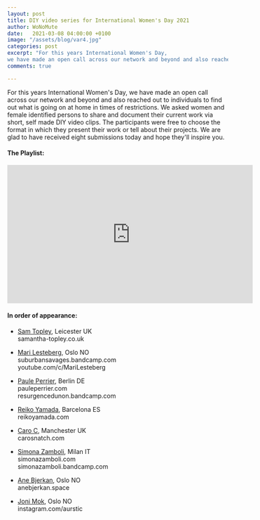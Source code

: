 ```yaml
---
layout: post
title: DIY video series for International Women's Day 2021
author: WoNoMute
date:   2021-03-08 04:00:00 +0100
image: "/assets/blog/var4.jpg"
categories: post
excerpt: "For this years International Women's Day, 
we have made an open call across our network and beyond and also reached out to individuals to find out what is going on at home in times of restrictions."
comments: true

---
```




For this years International Women's Day, we have made an open call across our network and beyond and also reached out to individuals to find out what is going on at home 
in times of restrictions. We asked women and female identified persons to share and document their current work via short, self made DIY video clips. The participants 
were free to choose the format in which they present their work or tell about their projects. We are glad to have received eight submissions today and hope they'll inspire you. 


#### The Playlist:


<iframe width="560" height="315" src="https://www.youtube.com/playlist?list=PLNjR_YNj6xHf94ZVee93IJFfjQ_FtkH22" frameborder="0" allow="accelerometer; autoplay; encrypted-media; gyroscope; picture-in-picture" allowfullscreen></iframe>

#### In order of appearance: 

* [Sam Topley](https://youtu.be/OPeOOSOwby0), Leicester UK  
samantha-topley.co.uk

* [Mari Lesteberg](https://youtu.be/7kFzhMh_28U), Oslo NO  
suburbansavages.bandcamp.com  
youtube.com/c/MariLesteberg  

* [Paule Perrier](https://youtu.be/CuMNB_U2ZsY), Berlin DE  
pauleperrier.com  
resurgencedunon.bandcamp.com

* [Reiko Yamada](https://youtu.be/FNmyTurBlRU), Barcelona ES  
reikoyamada.com  

* [Caro C](https://youtu.be/YAjvbvnzCHg), Manchester UK  
carosnatch.com  

* [Simona Zamboli](https://youtu.be/hzZsr5RTD3U), Milan IT  
simonazamboli.com  
simonazamboli.bandcamp.com  

* [Ane Bjerkan](https://youtu.be/iVS5m_aW_8s), Oslo NO  
anebjerkan.space  

* [Joni Mok](https://youtu.be/NuZugsBUJv4), Oslo NO  
instagram.com/aurstic 

